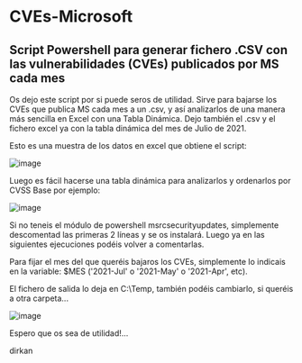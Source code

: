 # CVEs-Microsoft
Script Powershell para generar fichero .CSV con las vulnerabilidades (CVEs) publicados por MS cada mes
--------------------------------------------------------------------------------------------------------------------------------------------------------------------
Os dejo este script por si puede seros de utilidad.  Sirve para bajarse los CVEs que publica MS cada mes a un .csv, y así analizarlos de una manera más sencilla en Excel con una Tabla Dinámica.  Dejo también el .csv y el fichero excel ya con la tabla dinámica del mes de Julio de 2021.
 
Esto es una muestra de los datos en excel que obtiene el script:

![image](https://user-images.githubusercontent.com/87771600/126517725-0e4b42e0-c10d-44b0-a50a-2b9912065172.png)

Luego es fácil hacerse una tabla dinámica para analizarlos y ordenarlos por CVSS Base por ejemplo:

![image](https://user-images.githubusercontent.com/87771600/126517808-dc6df199-5663-4dce-98d0-38b9fab3ecd2.png)

Si no teneis el módulo de powershell msrcsecurityupdates, simplemente descomentad las primeras 2 líneas y se os instalará.  Luego ya en las siguientes ejecuciones podéis volver a comentarlas.   

Para fijar el mes del que queréis bajaros los CVEs, simplemente lo indicais en la variable: $MES ('2021-Jul' o '2021-May' o '2021-Apr', etc). 
 
El fichero de salida lo deja en C:\Temp, también podéis cambiarlo, si queréis a otra carpeta...

![image](https://user-images.githubusercontent.com/87771600/126517929-9a735086-72fc-4d00-9f9c-609d0884c4ac.png)


Espero que os sea de utilidad!...

dirkan
